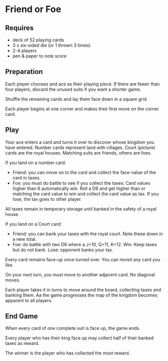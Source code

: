 Friend or Foe
=============

Requires
--------
- deck of 52 playing cards
- 3 x six-sided die (or 1 thrown 3 times)
- 2-4 players
- pen & paper to note score

Preparation
-----------
Each player chooses and ace as their playing piece. If there are fewer than four players, discard the unused suits if you want a shorter game.

Shuffle the remaining cards and lay them face down in a square grid. 

Each player begins at one corner and makes their first move on the corner card.

Play
----

Your ace enters a card and turns it over to discover whose kingdom you have entered. Number cards represent land with villages. Court (picture) cards are the royal houses. Matching suits are friends, others are foes.

If you land on a number card:
- Friend: you can move on to the card and collect the face-value of the card in taxes.
- Foe: you must do battle to see if you collect the taxes: Card values higher than 6 automatically win. Roll a D6 and get higher than or matching the card value to win and collect the card value as tax. If you lose, the tax goes to other player.

All taxes remain in temporary storage until banked in the safety of a royal house.

If you land on a Court card:
- Friend: you can bank your taxes with the royal court. Note these down in a new total.
- Foe: do battle with two D6 where a J=10, Q=11, K=12. Win: Keep taxes but do not bank. Lose: opponent banks your tax.

Every card remains face-up once turned over. You can revisit any card you like. 

On your next turn, you must move to another adjacent card. No diagonal moves.

Each player takes it in turns to move around the board, collecting taxes and banking them. Aa the game progresses the map of the kingdom becomes apparent to all players. 

End Game
--------
When every card of one complete suit is face up, the game ends.

Every player who has their king face up may collect half of their banked taxes as reward.

The winner is the player who has collected the most reward.
